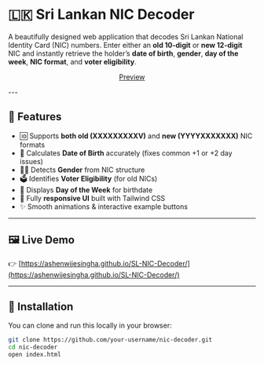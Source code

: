 # 🇱🇰 Sri Lankan NIC Decoder

A beautifully designed web application that decodes Sri Lankan National Identity Card (NIC) numbers. Enter either an **old 10-digit** or **new 12-digit** NIC and instantly retrieve the holder’s **date of birth**, **gender**, **day of the week**, **NIC format**, and **voter eligibility**.
<div align="center">
  
[Preview](preview.png) <!-- Replace with your preview image URL -->

</div>
---

## 🚀 Features

- 🆔 Supports **both old (XXXXXXXXXV)** and **new (YYYYXXXXXXX)** NIC formats
- 🎂 Calculates **Date of Birth** accurately (fixes common +1 or +2 day issues)
- 👩‍🦰 Detects **Gender** from NIC structure
- 🗳️ Identifies **Voter Eligibility** (for old NICs)
- 📅 Displays **Day of the Week** for birthdate
- 📱 Fully **responsive UI** built with Tailwind CSS
- ✨ Smooth animations & interactive example buttons

---

## 🖼️ Live Demo

👉 [https://ashenwijesingha.github.io/SL-NIC-Decoder/](https://ashenwijesingha.github.io/SL-NIC-Decoder/)

---

## 🔧 Installation

You can clone and run this locally in your browser:

```bash
git clone https://github.com/your-username/nic-decoder.git
cd nic-decoder
open index.html
